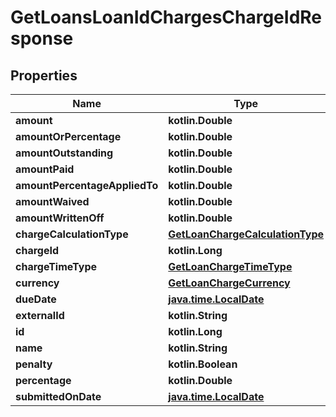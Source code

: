
# GetLoansLoanIdChargesChargeIdResponse

## Properties
| Name | Type | Description | Notes |
| ------------ | ------------- | ------------- | ------------- |
| **amount** | **kotlin.Double** |  |  [optional] |
| **amountOrPercentage** | **kotlin.Double** |  |  [optional] |
| **amountOutstanding** | **kotlin.Double** |  |  [optional] |
| **amountPaid** | **kotlin.Double** |  |  [optional] |
| **amountPercentageAppliedTo** | **kotlin.Double** |  |  [optional] |
| **amountWaived** | **kotlin.Double** |  |  [optional] |
| **amountWrittenOff** | **kotlin.Double** |  |  [optional] |
| **chargeCalculationType** | [**GetLoanChargeCalculationType**](GetLoanChargeCalculationType.md) |  |  [optional] |
| **chargeId** | **kotlin.Long** |  |  [optional] |
| **chargeTimeType** | [**GetLoanChargeTimeType**](GetLoanChargeTimeType.md) |  |  [optional] |
| **currency** | [**GetLoanChargeCurrency**](GetLoanChargeCurrency.md) |  |  [optional] |
| **dueDate** | [**java.time.LocalDate**](java.time.LocalDate.md) |  |  [optional] |
| **externalId** | **kotlin.String** |  |  [optional] |
| **id** | **kotlin.Long** |  |  [optional] |
| **name** | **kotlin.String** |  |  [optional] |
| **penalty** | **kotlin.Boolean** |  |  [optional] |
| **percentage** | **kotlin.Double** |  |  [optional] |
| **submittedOnDate** | [**java.time.LocalDate**](java.time.LocalDate.md) |  |  [optional] |



